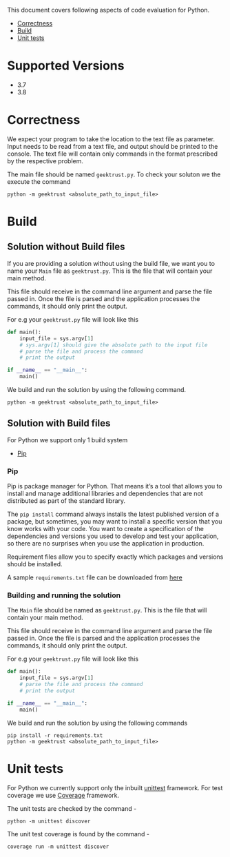 This document covers following aspects of code evaluation for Python. 

* [Correctness](#correctness)
* [Build](#build)
* [Unit tests](#unit-tests)

# Supported Versions

* 3.7
* 3.8

# Correctness

We expect your program to take the location to the text file as parameter. Input needs to be read from a text file, and output should be printed to the console. The text file will contain only commands in the format prescribed by the respective problem.

The main file should be named `geektrust.py`. To check your soluton we the execute the command 
```
python -m geektrust <absolute_path_to_input_file>
```

# Build
## Solution without Build files

If you are providing a solution without using the build file, we want you to name your `Main` file as `geektrust.py`. This is the file that will contain your main method.

This file should receive in the command line argument and parse the file passed in. Once the file is parsed and the application processes the commands, it should only print the output.

For e.g your `geektrust.py` file will look like this

```python
def main():
    input_file = sys.argv[1]
    # sys.argv[1] should give the absolute path to the input file
    # parse the file and process the command
    # print the output

if __name__ == "__main__":
    main()

```

We build and run the solution by using the following command.

```
python -m geektrust <absolute_path_to_input_file>
```

## Solution with Build files

For Python we support only 1 build system

* [Pip](https://pip.pypa.io/en/stable/user_guide/)

### Pip

Pip is package manager for Python. That means it’s a tool that allows you to install and manage additional libraries and dependencies that are not distributed as part of the standard library. 

The `pip install` command always installs the latest published version of a package, but sometimes, you may want to install a specific version that you know works with your code. You want to create a specification of the dependencies and versions you used to develop and test your application, so there are no surprises when you use the application in production.

Requirement files allow you to specify exactly which packages and versions should be installed. 

A sample `requirements.txt` file can be downloaded from [here](https://raw.githubusercontent.com/geektrust/coding-problem-artefacts/master/Python/requirements.txt)


### Building and running the solution

The `Main` file should be named as `geektrust.py`. This is the file that will contain your main method.

This file should receive in the command line argument and parse the file passed in. Once the file is parsed and the application processes the commands, it should only print the output.

For e.g your `geektrust.py` file will look like this

```python
def main():
    input_file = sys.argv[1]
    # parse the file and process the command
    # print the output

if __name__ == "__main__":
    main()

```

We build and run the solution by using the following commands

```
pip install -r requirements.txt
python -m geektrust <absolute_path_to_input_file>
```


# Unit tests

For Python we currently support only the inbuilt [unittest](https://docs.python.org/3/library/unittest.html) framework. For test coverage we use [Coverage](https://coverage.readthedocs.io/en/coverage-5.5/) framework. 

The unit tests are checked by the command -

```
python -m unittest discover
```

The unit test coverage is found by the command -

```
coverage run -m unittest discover
```